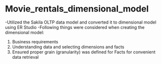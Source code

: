 # Movie_rentals_dimensional_model

-Utilized the Sakila OLTP data model and converted it to dimensional model using ER Studio 
-Following things were considered when creating the dimensional model:
1) Business requirements
2) Understanding data and selecting dimensions and facts
3) Ensured proper grain (granularity) was defined for Facts for convenient data retrieval
 
